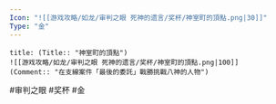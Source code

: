 ```yaml
---
Icon: "![[游戏攻略/如龙/审判之眼 死神的遗言/奖杯/神室町的頂點.png|30]]"
Type: "金"
---
```

```ad-common-gold-trophy
title: (Title:: "神室町的頂點")
![[游戏攻略/如龙/审判之眼 死神的遗言/奖杯/神室町的頂點.png|100]]
(Comment:: "在支線案件「最後的委託」戰勝挑戰八神的人物")
```

#审判之眼 #奖杯 #金
